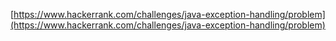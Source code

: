 [https://www.hackerrank.com/challenges/java-exception-handling/problem](https://www.hackerrank.com/challenges/java-exception-handling/problem)